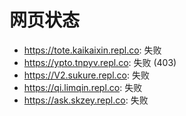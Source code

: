 # 网页状态
- https://tote.kaikaixin.repl.co: 失败
- https://ypto.tnpyv.repl.co: 失败 (403)
- https://V2.sukure.repl.co: 失败
- https://qi.limqin.repl.co: 失败
- https://ask.skzey.repl.co: 失败
